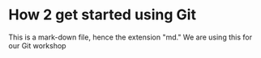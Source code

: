 # How 2 get started using Git
This is a mark-down file, hence the extension "md."
We are using this for our Git workshop

